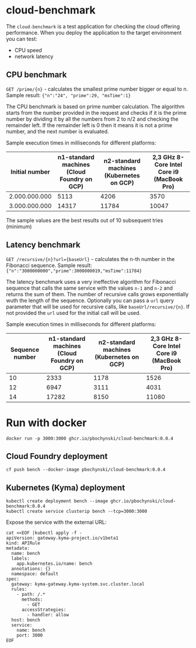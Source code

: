 # cloud-benchmark

The `cloud-benchmark` is a test application for checking the cloud offering performance. When you deploy the application to the target environment you can test:
- CPU speed
- network latency


## CPU benchmark

`GET /prime/{n}` - calculates the smallest prime number bigger or equal to n. Sample result: `{"n":"24", "prime":29, "msTime":1}`

The CPU benchmark is based on prime number calculation. The algorithm starts from the number provided in the request and checks if it is the prime number by dividing it by all the numbers from 2 to n/2 and checking the remainder left. If the remainder left is 0 then it means it is not a prime number, and the next number is evaluated. 

Sample execution times in milliseconds for different platforms:

| Initial number | n1-standard machines (Cloud Foundry on GCP) | n2-standard machines (Kubernetes on GCP)  | 2,3 GHz 8-Core Intel Core i9 (MacBook Pro) |
|---|---|---|---|
| 2.000.000.000 | 5113 | 4206 | 3570 |
| 3.000.000.000 | 14317 | 11784 | 10047 |

The sample values are the best results out of 10 subsequent tries (minimum)

## Latency benchmark

`GET /recursive/{n}?url={baseUrl}` - calculates the n-th number in the Fibonacci sequence. Sample result: `{"n":"3000000000","prime":3000000019,"msTime":11784}`

The latency benchmark uses a very ineffective algorithm for Fibonacci sequence that calls the same service with the values `n-1` and `n-2` and returns the sum of them. The number of recursive calls grows exponentially wuth the length of the sequence. Optionally you can pass a `url` query parameter that will be used for recursive calls, like `baseUrl/recursive/{n}`. If not provided the `url` used for the initial call will be used.

Sample execution times in milliseconds for different platforms:

| Sequence number | n1-standard machines (Cloud Foundry on GCP) | n2-standard machines (Kubernetes on GCP)  | 2,3 GHz 8-Core Intel Core i9 (MacBook Pro) |
|---|---|---|---|
| 10 | 2333 | 1178 | 1526 |
| 12 | 6947 | 3111 | 4031 |
| 14 | 17282 |  8150 | 11080 |


# Run with docker

```
docker run -p 3000:3000 ghcr.io/pbochynski/cloud-benchmark:0.0.4
```

## Cloud Foundry deployment 

`cf push bench --docker-image pbochynski/cloud-benchmark:0.0.4`


## Kubernetes (Kyma) deployment

```
kubectl create deployment bench --image ghcr.io/pbochynski/cloud-benchmark:0.0.4
kubectl create service clusterip bench --tcp=3000:3000
```

Expose the service with the external URL:
```
cat <<EOF |kubectl apply -f -
apiVersion: gateway.kyma-project.io/v1beta1
kind: APIRule
metadata:
  name: bench
  labels:
    app.kubernetes.io/name: bench
  annotations: {}
  namespace: default
spec:
  gateway: kyma-gateway.kyma-system.svc.cluster.local
  rules:
    - path: /.*
      methods:
        - GET
      accessStrategies:
        - handler: allow
  host: bench
  service:
    name: bench
    port: 3000
EOF
```


